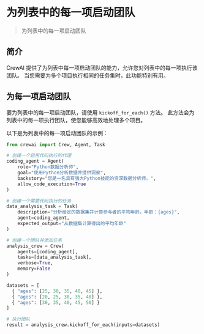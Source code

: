# 为列表中的每一项启动团队

> 为列表中的每一项启动团队

## 简介

CrewAI 提供了为列表中每一项启动团队的能力，允许您对列表中的每一项执行该团队。
当您需要为多个项目执行相同的任务集时，此功能特别有用。

## 为每一项启动团队

要为列表中的每一项启动团队，请使用 `kickoff_for_each()` 方法。
此方法会为列表中的每一项执行团队，使您能够高效地处理多个项目。

以下是为列表中的每一项启动团队的示例：

```python 代码主题={null}
from crewai import Crew, Agent, Task

# 创建一个启用代码执行的代理
coding_agent = Agent(
    role="Python数据分析师",
    goal="使用Python分析数据并提供洞察",
    backstory="您是一名具有强大Python技能的资深数据分析师。",
    allow_code_execution=True
)

# 创建一个需要代码执行的任务
data_analysis_task = Task(
    description="分析给定的数据集并计算参与者的平均年龄。年龄：{ages}",
    agent=coding_agent,
    expected_output="从数据集计算得出的平均年龄"
)

# 创建一个团队并添加任务
analysis_crew = Crew(
    agents=[coding_agent],
    tasks=[data_analysis_task],
    verbose=True,
    memory=False
)

datasets = [
  { "ages": [25, 30, 35, 40, 45] },
  { "ages": [20, 25, 30, 35, 40] },
  { "ages": [30, 35, 40, 45, 50] }
]

# 执行团队
result = analysis_crew.kickoff_for_each(inputs=datasets)
```